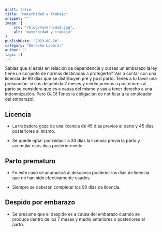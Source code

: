 ```yaml
---
draft: false
title: "Maternidad y Trabajo"
snippet: ""
image: {
    src: "/blog/maternidad.jpg",
    alt: "maternidad y trabajo"
}
publishDate: "2023-08-28"
category: "Derecho Laboral"
author: ""
tags: []
---
```


Sabías que sí estás en relación de dependencia y cursas un embarazo la ley tiene un conjunto de normas destinadas a protegerte?
Vas a contar con una licencia de 90 días que se distribuyen pre y post parto.
Tenes a tu favor una presunción: sí sos despedida 7 meses y medio previos o posteriores al parto se considera que es a causa del mismo y vas a tener derecho a una indemnización.
Pero OJO! Tenes la obligación de notificar a tu empleador del embarazo!.

## Licencia

- La trabadora goza de una licencia de 45 días previos al parto y 45 días posteriores al mismo.

- Se puede optar por reducir a 30 días la licencia previa la parto y acumular esos días posteriormente.


## Parto prematuro

- En este caso se acumulará al descanso posterior los días de licencia que no han sido efectivamente usados.

- Siempre se deberán completar los 90 días de licencia.

## Despido por embarazo

- Se presume que el despido es a causa del embarazo cuando se produce dentro de los 7 meses y medio anteriores o posteriores al parto.